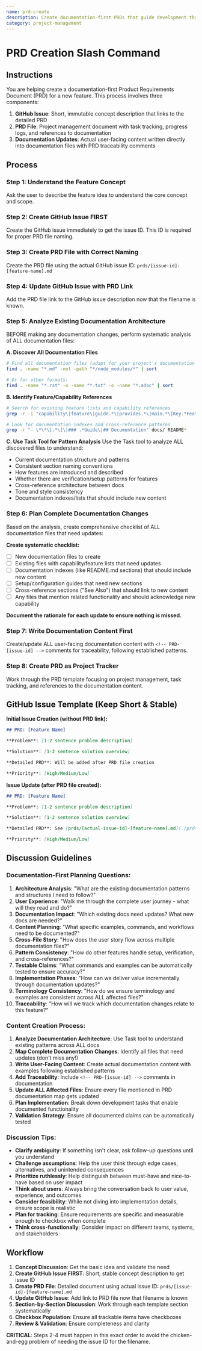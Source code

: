 ```yaml
---
name: prd-create
description: Create documentation-first PRDs that guide development through user-facing content
category: project-management
---
```


# PRD Creation Slash Command

## Instructions

You are helping create a documentation-first Product Requirements Document (PRD) for a new feature. This process involves three components:

1. **GitHub Issue**: Short, immutable concept description that links to the detailed PRD
2. **PRD File**: Project management document with task tracking, progress logs, and references to documentation
3. **Documentation Updates**: Actual user-facing content written directly into documentation files with PRD traceability comments

## Process

### Step 1: Understand the Feature Concept
Ask the user to describe the feature idea to understand the core concept and scope.

### Step 2: Create GitHub Issue FIRST
Create the GitHub issue immediately to get the issue ID. This ID is required for proper PRD file naming.

### Step 3: Create PRD File with Correct Naming
Create the PRD file using the actual GitHub issue ID: `prds/[issue-id]-[feature-name].md`

### Step 4: Update GitHub Issue with PRD Link
Add the PRD file link to the GitHub issue description now that the filename is known.

### Step 5: Analyze Existing Documentation Architecture
BEFORE making any documentation changes, perform systematic analysis of ALL documentation files:

**A. Discover All Documentation Files**
```bash
# Find all documentation files (adapt for your project's documentation format)
find . -name "*.md" -not -path "*/node_modules/*" | sort

# Or for other formats:
find . -name "*.rst" -o -name "*.txt" -o -name "*.adoc" | sort
```

**B. Identify Feature/Capability References**
```bash  
# Search for existing feature lists and capability references
grep -r -i "capability\|feature\|guide.*\|provides.*\|main.*\|Key.*Features" docs/ README*

# Look for documentation indexes and cross-reference patterns
grep -r "- \*\*\[.*\]\|### .*Guide\|## Documentation" docs/ README*
```

**C. Use Task Tool for Pattern Analysis**
Use the Task tool to analyze ALL discovered files to understand:
- Current documentation structure and patterns
- Consistent section naming conventions  
- How features are introduced and described
- Whether there are verification/setup patterns for features
- Cross-reference architecture between docs
- Tone and style consistency
- Documentation indexes/lists that should include new content

### Step 6: Plan Complete Documentation Changes
Based on the analysis, create comprehensive checklist of ALL documentation files that need updates:

**Create systematic checklist:**
- [ ] New documentation files to create
- [ ] Existing files with capability/feature lists that need updates
- [ ] Documentation indexes (like README.md sections) that should include new content  
- [ ] Setup/configuration guides that need new sections
- [ ] Cross-reference sections ("See Also") that should link to new content
- [ ] Any files that mention related functionality and should acknowledge new capability

**Document the rationale for each update to ensure nothing is missed.**

### Step 7: Write Documentation Content First
Create/update ALL user-facing documentation content with `<!-- PRD-[issue-id] -->` comments for traceability, following established patterns.

### Step 8: Create PRD as Project Tracker
Work through the PRD template focusing on project management, task tracking, and references to the documentation content.

## GitHub Issue Template (Keep Short & Stable)

**Initial Issue Creation (without PRD link):**
```markdown
## PRD: [Feature Name]

**Problem**: [1-2 sentence problem description]

**Solution**: [1-2 sentence solution overview]

**Detailed PRD**: Will be added after PRD file creation

**Priority**: [High/Medium/Low]
```

**Issue Update (after PRD file created):**
```markdown
## PRD: [Feature Name]

**Problem**: [1-2 sentence problem description]

**Solution**: [1-2 sentence solution overview]

**Detailed PRD**: See [prds/[actual-issue-id]-[feature-name].md](./prds/[actual-issue-id]-[feature-name].md)

**Priority**: [High/Medium/Low]
```

## Discussion Guidelines

### Documentation-First Planning Questions:
1. **Architecture Analysis**: "What are the existing documentation patterns and structures I need to follow?"
2. **User Experience**: "Walk me through the complete user journey - what will they read and do?"
3. **Documentation Impact**: "Which existing docs need updates? What new docs are needed?"
4. **Content Planning**: "What specific examples, commands, and workflows need to be documented?"
5. **Cross-File Story**: "How does the user story flow across multiple documentation files?"
6. **Pattern Consistency**: "How do other features handle setup, verification, and cross-references?"
7. **Testable Claims**: "What commands and examples can be automatically tested to ensure accuracy?"
8. **Implementation Phases**: "How can we deliver value incrementally through documentation updates?"
9. **Terminology Consistency**: "How do we ensure terminology and examples are consistent across ALL affected files?"
10. **Traceability**: "How will we track which documentation changes relate to this feature?"

### Content Creation Process:
1. **Analyze Documentation Architecture**: Use Task tool to understand existing patterns across ALL docs
2. **Map Complete Documentation Changes**: Identify all files that need updates (don't miss any!)
3. **Write User-Facing Content**: Create actual documentation content with examples following established patterns
4. **Add Traceability**: Include `<!-- PRD-[issue-id] -->` comments in documentation
5. **Update ALL Affected Files**: Ensure every file mentioned in PRD documentation map gets updated
6. **Plan Implementation**: Break down development tasks that enable documented functionality
7. **Validation Strategy**: Ensure all documented claims can be automatically tested

### Discussion Tips:
- **Clarify ambiguity**: If something isn't clear, ask follow-up questions until you understand
- **Challenge assumptions**: Help the user think through edge cases, alternatives, and unintended consequences
- **Prioritize ruthlessly**: Help distinguish between must-have and nice-to-have based on user impact
- **Think about users**: Always bring the conversation back to user value, experience, and outcomes
- **Consider feasibility**: While not diving into implementation details, ensure scope is realistic
- **Plan for tracking**: Ensure requirements are specific and measurable enough to checkbox when complete
- **Think cross-functionally**: Consider impact on different teams, systems, and stakeholders

## Workflow

1. **Concept Discussion**: Get the basic idea and validate the need
2. **Create GitHub Issue FIRST**: Short, stable concept description to get issue ID
3. **Create PRD File**: Detailed document using actual issue ID: `prds/[issue-id]-[feature-name].md`
4. **Update GitHub Issue**: Add link to PRD file now that filename is known
5. **Section-by-Section Discussion**: Work through each template section systematically
6. **Checkbox Population**: Ensure all trackable items have checkboxes
7. **Review & Validation**: Ensure completeness and clarity

**CRITICAL**: Steps 2-4 must happen in this exact order to avoid the chicken-and-egg problem of needing the issue ID for the filename.
